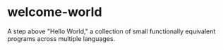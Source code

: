 # welcome-world
A step above "Hello World," a collection of small functionally equivalent programs across multiple languages.
